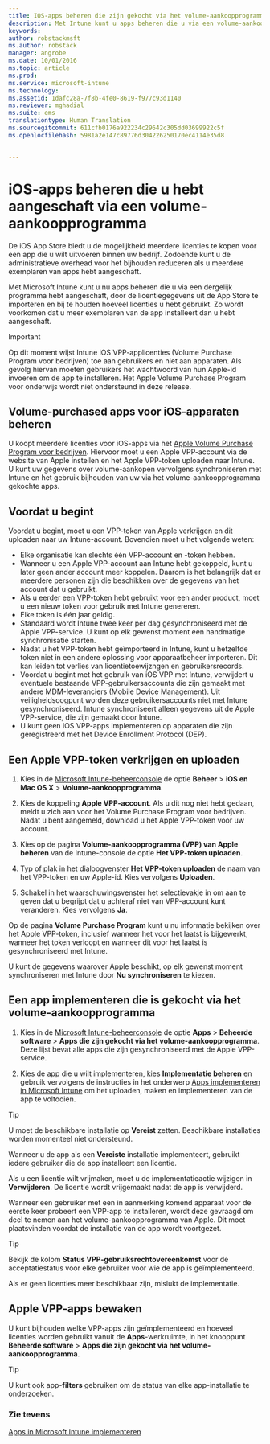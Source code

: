 ```yaml
---
title: IOS-apps beheren die zijn gekocht via het volume-aankoopprogramma | Microsoft Intune
description: Met Intune kunt u apps beheren die u via een volume-aankoopprogramma hebt aangeschaft door de licentiegegevens uit de app store te importeren en bij te houden hoeveel licenties u hebt gebruikt. Zo wordt voorkomen dat u meer exemplaren van de app installeert dan u hebt aangeschaft.
keywords: 
author: robstackmsft
ms.author: robstack
manager: angrobe
ms.date: 10/01/2016
ms.topic: article
ms.prod: 
ms.service: microsoft-intune
ms.technology: 
ms.assetid: 1dafc28a-7f8b-4fe0-8619-f977c93d1140
ms.reviewer: mghadial
ms.suite: ems
translationtype: Human Translation
ms.sourcegitcommit: 611cfb0176a922234c29642c305dd03699922c5f
ms.openlocfilehash: 5981a2e147c89776d304226250170ec4114e35d8


---
```


# iOS-apps beheren die u hebt aangeschaft via een volume-aankoopprogramma
De iOS App Store biedt u de mogelijkheid meerdere licenties te kopen voor een app die u wilt uitvoeren binnen uw bedrijf. Zodoende kunt u de administratieve overhead voor het bijhouden reduceren als u meerdere exemplaren van apps hebt aangeschaft.

Met Microsoft Intune kunt u nu apps beheren die u via een dergelijk programma hebt aangeschaft, door de licentiegegevens uit de App Store te importeren en bij te houden hoeveel licenties u hebt gebruikt. Zo wordt voorkomen dat u meer exemplaren van de app installeert dan u hebt aangeschaft.

> [!Important]
> Op dit moment wijst Intune iOS VPP-applicenties (Volume Purchase Program voor bedrijven) toe aan gebruikers en niet aan apparaten. Als gevolg hiervan moeten gebruikers het wachtwoord van hun Apple-id invoeren om de app te installeren.
> Het Apple Volume Purchase Program voor onderwijs wordt niet ondersteund in deze release.

## Volume-purchased apps voor iOS-apparaten beheren
U koopt meerdere licenties voor iOS-apps via het [Apple Volume Purchase Program voor bedrijven](http://www.apple.com/business/vpp/). Hiervoor moet u een Apple VPP-account via de website van Apple instellen en het Apple VPP-token uploaden naar Intune.  U kunt uw gegevens over volume-aankopen vervolgens synchroniseren met Intune en het gebruik bijhouden van uw via het volume-aankoopprogramma gekochte apps.

## Voordat u begint
Voordat u begint, moet u een VPP-token van Apple verkrijgen en dit uploaden naar uw Intune-account. Bovendien moet u het volgende weten:

* Elke organisatie kan slechts één VPP-account en -token hebben.
* Wanneer u een Apple VPP-account aan Intune hebt gekoppeld, kunt u later geen ander account meer koppelen. Daarom is het belangrijk dat er meerdere personen zijn die beschikken over de gegevens van het account dat u gebruikt.
* Als u eerder een VPP-token hebt gebruikt voor een ander product, moet u een nieuw token voor gebruik met Intune genereren.
* Elke token is één jaar geldig.
* Standaard wordt Intune twee keer per dag gesynchroniseerd met de Apple VPP-service. U kunt op elk gewenst moment een handmatige synchronisatie starten.
* Nadat u het VPP-token hebt geïmporteerd in Intune, kunt u hetzelfde token niet in een andere oplossing voor apparaatbeheer importeren. Dit kan leiden tot verlies van licentietoewijzngen en gebruikersrecords.
* Voordat u begint met het gebruik van iOS VPP met Intune, verwijdert u eventuele bestaande VPP-gebruikersaccounts die zijn gemaakt met andere MDM-leveranciers (Mobile Device Management). Uit veiligheidsoogpunt worden deze gebruikersaccounts niet met Intune gesynchroniseerd. Intune synchroniseert alleen gegevens uit de Apple VPP-service, die zijn gemaakt door Intune.
* U kunt geen iOS VPP-apps implementeren op apparaten die zijn geregistreerd met het Device Enrollment Protocol (DEP).

## Een Apple VPP-token verkrijgen en uploaden

1.  Kies in de [Microsoft Intune-beheerconsole](https://manage.microsoft.com) de optie **Beheer** &gt; **iOS en Mac OS X** &gt; **Volume-aankoopprogramma**.

2.  Kies de koppeling **Apple VPP-account**. Als u dit nog niet hebt gedaan, meldt u zich aan voor het Volume Purchase Program voor bedrijven. Nadat u bent aangemeld, download u het Apple VPP-token voor uw account.

3.  Kies op de pagina **Volume-aankoopprogramma (VPP) van Apple beheren** van de Intune-console de optie **Het VPP-token uploaden**.

4.  Typ of plak in het dialoogvenster **Het VPP-token uploaden** de naam van het VPP-token en uw Apple-id. Kies vervolgens **Uploaden**.

5.  Schakel in het waarschuwingsvenster het selectievakje in om aan te geven dat u begrijpt dat u achteraf niet van VPP-account kunt veranderen. Kies vervolgens **Ja**.

Op de pagina **Volume Purchase Program** kunt u nu informatie bekijken over het Apple VPP-token, inclusief wanneer het voor het laatst is bijgewerkt, wanneer het token verloopt en wanneer dit voor het laatst is gesynchroniseerd met Intune.

U kunt de gegevens waarover Apple beschikt, op elk gewenst moment synchroniseren met Intune door **Nu synchroniseren** te kiezen.

## Een app implementeren die is gekocht via het volume-aankoopprogramma

1.  Kies in de [Microsoft Intune-beheerconsole](https://manage.microsoft.com) de optie **Apps** &gt; **Beheerde software** &gt; **Apps die zijn gekocht via het volume-aankoopprogramma**. Deze lijst bevat alle apps die zijn gesynchroniseerd met de Apple VPP-service.

2.  Kies de app die u wilt implementeren, kies **Implementatie beheren** en gebruik vervolgens de instructies in het onderwerp [Apps implementeren in Microsoft Intune](deploy-apps-in-microsoft-intune.md) om het uploaden, maken en implementeren van de app te voltooien.

> [!TIP]
> U moet de beschikbare installatie op **Vereist** zetten. Beschikbare installaties worden momenteel niet ondersteund.

Wanneer u de app als een **Vereiste** installatie implementeert, gebruikt iedere gebruiker die de app installeert een licentie.

Als u een licentie wilt vrijmaken, moet u de implementatieactie wijzigen in **Verwijderen**. De licentie wordt vrijgemaakt nadat de app is verwijderd.

Wanneer een gebruiker met een in aanmerking komend apparaat voor de eerste keer probeert een VPP-app te installeren, wordt deze gevraagd om deel te nemen aan het volume-aankoopprogramma van Apple. Dit moet plaatsvinden voordat de installatie van de app wordt voortgezet.

> [!TIP]
> Bekijk de kolom **Status VPP-gebruiksrechtovereenkomst** voor de acceptatiestatus voor elke gebruiker voor wie de app is geïmplementeerd.

Als er geen licenties meer beschikbaar zijn, mislukt de implementatie.

## Apple VPP-apps bewaken
U kunt bijhouden welke VPP-apps zijn geïmplementeerd en hoeveel licenties worden gebruikt vanuit de **Apps**-werkruimte, in het knooppunt **Beheerde software** &gt; **Apps die zijn gekocht via het volume-aankoopprogramma**.

> [!TIP]
> U kunt ook app-**filters** gebruiken om de status van elke app-installatie te onderzoeken.

### Zie tevens
[Apps in Microsoft Intune implementeren](deploy-apps-in-microsoft-intune.md)



<!--HONumber=Oct16_HO1-->


